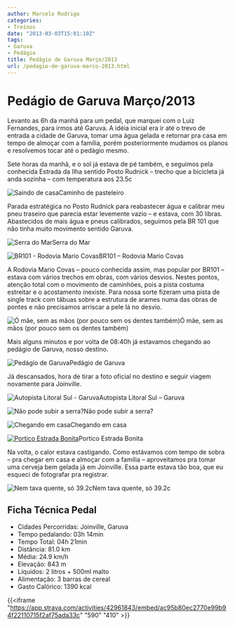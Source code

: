 ```yaml
---
author: Marcelo Rodrigo
categories:
- Treinos
date: "2013-03-03T15:01:10Z"
tags:
- Garuva
- Pedágio
title: Pedágio de Garuva Março/2013
url: /pedagio-de-garuva-marco-2013.html
---
```

# Pedágio de Garuva Março/2013
Levanto as 6h da manhã para um pedal, que marquei com o Luiz Fernandes, para irmos até Garuva. A idéia inicial era ir até o trevo de entrada a cidade de Garuva, tomar uma água gelada e retornar pra casa em tempo de almoçar com a família, porém posteriormente mudamos os planos e resolvemos tocar até o pedágio mesmo.

Sete horas da manhã, e o sol já estava de pé também, e seguimos pela conhecida Estrada da Ilha sentido Posto Rudnick – trecho que a bicicleta já anda sozinha – com temperatura aos 23.5c

![Saindo de casa](/images/2013/03/pedal-garuva-saida.webp)Caminho de pasteleiro

Parada estratégica no Posto Rudnick para reabastecer água e calibrar meu pneu traseiro que parecia estar levemente vazio – e estava, com 30 libras. Abastecidos de mais água e pneus calibrados, seguimos pela BR 101 que não tinha muito movimento sentido Garuva.

![Serra do Mar](/images/2013/03/pegal-garuva-serra-do-mar.webp)Serra do Mar

![BR101 - Rodovia Mario Covas](/images/2013/03/pedal-garuva-br101-rodovia-mario-covas.webp)BR101 – Rodovia Mario Covas

A Rodovia Mario Covas – pouco conhecida assim, mas popular por BR101 – estava com vários trechos em obras, com vários desvios. Nestes pontos, atenção total com o movimento de caminhões, pois a pista costuma estreitar e o acostamento inexiste. Para nossa sorte fizeram uma pista de single track com tábuas sobre a estrutura de arames numa das obras de pontes e não precisamos arriscar a pele lá no desvio.

![Ó mãe, sem as mãos (por pouco sem os dentes também)](/images/2013/03/pedal-garuva-singletrack.webp)Ó mãe, sem as mãos (por pouco sem os dentes também)

Mais alguns minutos e por volta de 08:40h já estavamos chegando ao pedágio de Garuva, nosso destino.

![Pedágio de Garuva](/images/2013/03/pedagio-garuva.webp)Pedágio de Garuva

Já descansados, hora de tirar a foto oficial no destino e seguir viagem novamente para Joinville.

![Autopista Litoral Sul - Garuva](/images/2013/03/autopista-litoral-sul.webp)Autopista Litoral Sul – Garuva

![Não pode subir a serra?](/images/2013/03/pedagio-garuva-subir.webp)Não pode subir a serra?

![Chegando em casa](/images/2013/03/divisa-garuva-joinville.webp)Chegando em casa

[![Portico Estrada Bonita](/images/2013/03/portico-estrada-bonita.webp)](/images/2013/03/portico-estrada-bonita.webp)Portico Estrada Bonita

Na volta, o calor estava castigando. Como estávamos com tempo de sobra – pra chegar em casa e almoçar com a família – aproveitamos pra tomar uma cerveja bem gelada já em Joinville. Essa parte estava tão boa, que eu esqueci de fotografar pra registrar.

![Nem tava quente, só 39.2c](/images/2013/03/pedal-pedagio-garuva-final.webp)Nem tava quente, só 39.2c

## Ficha Técnica Pedal

- Cidades Percorridas: Joinville, Garuva
- Tempo pedalando: 03h 14min
- Tempo Total: 04h 21min
- Distância: 81.0 km
- Média: 24.9 km/h
- Elevação: 843 m
- Líquidos: 2 litros + 500ml malto
- Alimentação: 3 barras de cereal
- Gasto Calórico: 1390 kcal

{{<iframe "https://app.strava.com/activities/42961843/embed/ac95b80ec2770e99b94f22110715f2af75ada33c" "590" "410" >}}